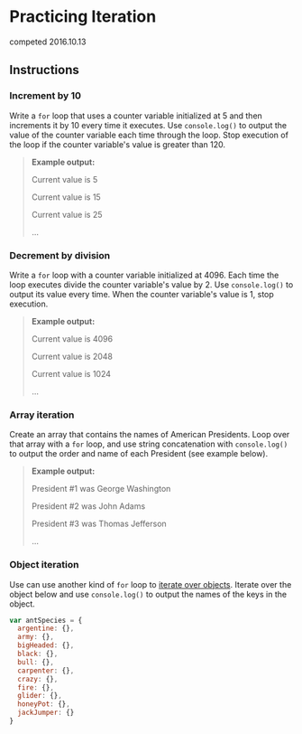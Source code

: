 # Practicing Iteration
competed 2016.10.13
## Instructions

### Increment by 10

Write a `for` loop that uses a counter variable initialized at 5 and then increments it by 10 every time it executes. Use `console.log()` to output the value of the counter variable each time through the loop. Stop execution of the loop if the counter variable's value is greater than 120.

> **Example output:**
> 
> Current value is 5
>
> Current value is 15
>
> Current value is 25
>
> ...

### Decrement by division

Write a `for` loop with a counter variable initialized at 4096. Each time the loop executes divide the counter variable's value by 2. Use `console.log()` to output its value every time. When the counter variable's value is 1, stop execution.

> **Example output:**
> 
> Current value is 4096
>
> Current value is 2048
>
> Current value is 1024
>
> ...


### Array iteration

Create an array that contains the names of American Presidents. Loop over that array with a `for` loop, and use string concatenation with `console.log()` to output the order and name of each President (see example below).

> **Example output:**
> 
> President #1 was George Washington
>
> President #2 was John Adams
> 
> President #3 was Thomas Jefferson
>
> ...

### Object iteration

Use can use another kind of `for` loop to [iterate over objects](https://developer.mozilla.org/en-US/docs/Web/JavaScript/Reference/Statements/for...in). Iterate over the object below and use `console.log()` to output the names of the keys in the object.

```js
var antSpecies = {
  argentine: {},
  army: {},
  bigHeaded: {},
  black: {},
  bull: {},
  carpenter: {},
  crazy: {},
  fire: {},
  glider: {},
  honeyPot: {},
  jackJumper: {}
}
```
